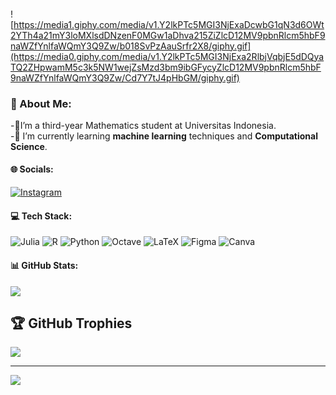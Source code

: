 ####
![https://media1.giphy.com/media/v1.Y2lkPTc5MGI3NjExaDcwbG1qN3d6OWt2YTh4a21mY3loMXlsdDNzenF0MGw1aDhva215ZiZlcD12MV9pbnRlcm5hbF9naWZfYnlfaWQmY3Q9Zw/b018SvPzAauSrfr2X8/giphy.gif](https://media0.giphy.com/media/v1.Y2lkPTc5MGI3NjExa2RlbjVqbjE5dDQyaTQ2ZHpwamM5c3k5NW1wejZsMzd3bm9ibGFycyZlcD12MV9pbnRlcm5hbF9naWZfYnlfaWQmY3Q9Zw/Cd7Y7tJ4pHbGM/giphy.gif)

### 💫 About Me:
-🔭I’m a third-year Mathematics student at Universitas Indonesia.<br>-🌱 I’m currently learning **machine learning** techniques and **Computational Science**.


#### 🌐 Socials:
[![Instagram](https://img.shields.io/badge/Instagram-%23E4405F.svg?logo=Instagram&logoColor=white)](https://instagram.com/dwikifb) 

#### 💻 Tech Stack:
![Julia](https://img.shields.io/badge/-Julia-9558B2?style=for-the-badge&logo=julia&logoColor=white) ![R](https://img.shields.io/badge/r-%23276DC3.svg?style=for-the-badge&logo=r&logoColor=white) ![Python](https://img.shields.io/badge/python-3670A0?style=for-the-badge&logo=python&logoColor=ffdd54) ![Octave](https://img.shields.io/badge/OCTAVE-darkblue?style=for-the-badge&logo=octave&logoColor=fcd683) ![LaTeX](https://img.shields.io/badge/latex-%23008080.svg?style=for-the-badge&logo=latex&logoColor=white) ![Figma](https://img.shields.io/badge/figma-%23F24E1E.svg?style=for-the-badge&logo=figma&logoColor=white) ![Canva](https://img.shields.io/badge/Canva-%2300C4CC.svg?style=for-the-badge&logo=Canva&logoColor=white)
#### 📊 GitHub Stats:

![](https://nirzak-streak-stats.vercel.app/?user=DwikiFebrian&theme=default&hide_border=false)<br/>

## 🏆 GitHub Trophies
![](https://github-profile-trophy.vercel.app/?username=DwikiFebrian&theme=radical&no-frame=false&no-bg=false&margin-w=4)

---
[![](https://visitcount.itsvg.in/api?id=DwikiFebrian&icon=0&color=0)](https://visitcount.itsvg.in)

###
